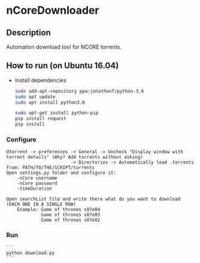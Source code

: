 # nCoreDownloader
## Description
Automation download tool for NCORE torrents.
## How to run (on Ubuntu 16.04)
* Install dependencies
	```sh
	sudo add-apt-repository ppa:jonathonf/python-3.6
	sudo apt update
	sudo apt install python3.6

	sudo apt-get install python-pip
	pip install request
	pip install
	```


### Configure
```
Utorrent -> preferences -> General -> Uncheck "Display window with torrent details" (Why? Add torrents without asking)
                        -> Directories -> Automatically load .torrents from: PATH/TO/THE/SCRIPT/torrents
Open settings.py folder and configure it:
	-nCore username
	-nCore password
	-timeDuration

Open searchList file and write there what do you want to download (EACH ONE IN A SINGLE ROW)
    Example: Game of thrones s07e04
             Game of thrones s07e03
             Game of thrones s07e02
```

### Run
	```
	python download.py
	```